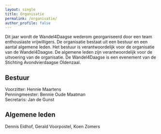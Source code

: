 ```yaml
---
layout: single
title: Organisatie
permalink: /organisatie/
author_profile: false
---
```


Dit jaar wordt de Wandel4Daagse wederom georganiseerd door een team enthousiaste vrijwilligers. De organisatie bestaat uit een bestuur en een aantal algemene leden. Het bestuur is verantwoordelijk voor de organisatie van de Wandel4Daagse. De algemene leden zijn verantwoordelijk voor de uitvoering van de organisatie. De Wandel4Daagse is een evenement van de Stichting Avondvierdaagse Oldenzaal.

## Bestuur
Voorzitter: Hennie Maartens  
Penningmeester: Bennie Oude Maatman  
Secretaris: Jan de Gunst

## Algemene leden
Dennis Eidhof, Gerald Voorpostel, Koen Zomers